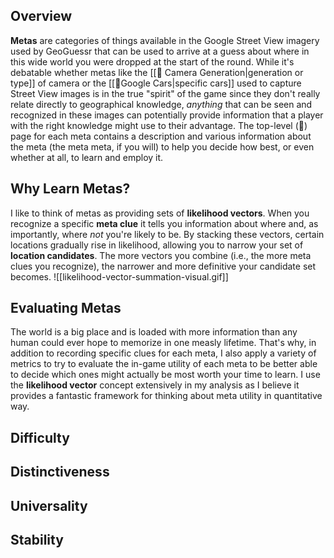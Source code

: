 ## **Overview**

**Metas** are categories of things available in the Google Street View imagery used by GeoGuessr that can be used to arrive at a guess about where in this wide world you were dropped at the start of the round. While it's debatable whether metas like the [[📌 Camera Generation|generation or type]] of camera or the [[📌Google Cars|specific cars]] used to capture Street View images is in the true "spirit" of the game since they don't really relate directly to geographical knowledge, _anything_ that can be seen and recognized in these images can potentially provide information that a player with the right knowledge might use to their advantage. The top-level (📌) page for each meta contains a description and various information about the meta (the meta meta, if you will) to help you decide how best, or even whether at all, to learn and employ it.

## **Why Learn Metas?**

I like to think of metas as providing sets of **likelihood vectors**. When you recognize a specific **meta clue** it tells you information about where and, as importantly, where *not* you're likely to be. By stacking these vectors, certain locations gradually rise in likelihood, allowing you to narrow your set of **location candidates**. The more vectors you combine (i.e., the more meta clues you recognize), the narrower and more definitive your candidate set becomes.
![[likelihood-vector-summation-visual.gif]]

## **Evaluating Metas**

The world is a big place and is loaded with more information than any human could ever hope to memorize in one measly lifetime. That's why, in addition to recording specific clues for each meta, I also apply a variety of metrics to try to evaluate the in-game utility of each meta to be better able to decide which ones might actually be most worth your time to learn. I use the **likelihood vector** concept extensively in my analysis as I believe it provides a fantastic framework for thinking about meta utility in quantitative way.

## **Difficulty**

## **Distinctiveness**

## **Universality**

## **Stability**
